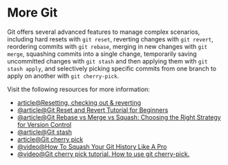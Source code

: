 # More Git

Git offers several advanced features to manage complex scenarios, including hard resets with `git reset`, reverting changes with `git revert`, reordering commits with `git rebase`, merging in new changes with `git merge`, squashing commits into a single change, temporarily saving uncommitted changes with `git stash` and then applying them with `git stash apply`, and selectively picking specific commits from one branch to apply on another with `git cherry-pick`.

Visit the following resources for more information:

- [article@Resetting, checking out & reverting](https://www.atlassian.com/git/tutorials/resetting-checking-out-and-reverting)
- [@article@Git Reset and Revert Tutorial for Beginners](https://www.datacamp.com/tutorial/git-reset-revert-tutorial)
- [@article@Git Rebase vs Merge vs Squash: Choosing the Right Strategy for Version Control](https://medium.com/@shikha.ritu17/git-rebase-vs-merge-vs-squash-choosing-the-right-strategy-for-version-control-a9c9bb97040e)
- [@article@Git stash](https://www.atlassian.com/git/tutorials/saving-changes/git-stash)
- [article@Git cherry pick](https://www.atlassian.com/git/tutorials/cherry-pick)
- [@video@How To Squash Your Git History Like A Pro](https://www.youtube.com/watch?v=RwvTrSm7zEY)
- [@video@Git cherry pick tutorial. How to use git cherry-pick.](https://www.youtube.com/watch?v=wIY824wWpu4)